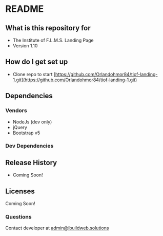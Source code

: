 # README #

## What is this repository for ##

* The Institute of F.L.M.S. Landing Page
* Version 1.10

## How do I get set up ##

* Clone repo to start [https://github.com/Orlandohmor84/tiof-landing-1.git](https://github.com/Orlandohmor84/tiof-landing-1.git)

## Dependencies ##

### Vendors ###

* NodeJs (dev only)
* jQuery
* Bootstrap v5

### Dev Dependencies ###


## Release History ##

* Coming Soon!

## Licenses ##

Coming Soon!

### Questions ###

Contact developer at admin@ibuildweb.solutions